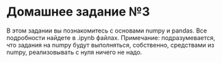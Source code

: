 # Домашнее задание №3

В этом задании вы познакомитесь с основами numpy и pandas. Все подробности найдете в .ipynb файлах. 
Примечание: подразумевается, что задания на numpy будут выполняться, собственно, средствами из numpy, реализовывать с нуля ничего не надо. 